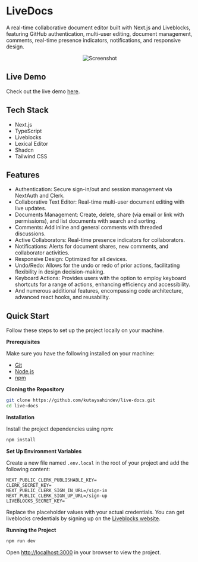 # LiveDocs

A real-time collaborative document editor built with Next.js and Liveblocks, featuring GitHub authentication, multi-user editing, document management, comments, real-time presence indicators, notifications, and responsive design.

<p align="center">
  <img src="https://github.com/user-attachments/assets/507f6e00-d381-42f4-a466-9d79c6e46a8c" alt="Screenshot">
</p>

## Live Demo

Check out the live demo [here](https://live-docs-ks.vercel.app/).

## Tech Stack

- Next.js
- TypeScript
- Liveblocks
- Lexical Editor
- Shadcn
- Tailwind CSS

## Features

- Authentication: Secure sign-in/out and session management via NextAuth and Clerk.
- Collaborative Text Editor: Real-time multi-user document editing with live updates.
- Documents Management: Create, delete, share (via email or link with permissions), and list documents with search and sorting.
- Comments: Add inline and general comments with threaded discussions.
- Active Collaborators: Real-time presence indicators for collaborators.
- Notifications: Alerts for document shares, new comments, and collaborator activities.
- Responsive Design: Optimized for all devices.
- Undo/Redo: Allows for the undo or redo of prior actions, facilitating flexibility in design decision-making.
- Keyboard Actions: Provides users with the option to employ keyboard shortcuts for a range of actions, enhancing efficiency and accessibility.
- And numerous additional features, encompassing code architecture, advanced react hooks, and reusability.

## Quick Start

Follow these steps to set up the project locally on your machine.

**Prerequisites**

Make sure you have the following installed on your machine:

- [Git](https://git-scm.com/)
- [Node.js](https://nodejs.org/en)
- [npm](https://www.npmjs.com/)

**Cloning the Repository**

```bash
git clone https://github.com/kutaysahindev/live-docs.git
cd live-docs
```

**Installation**

Install the project dependencies using npm:

```bash
npm install
```

**Set Up Environment Variables**

Create a new file named `.env.local` in the root of your project and add the following content:

```env
NEXT_PUBLIC_CLERK_PUBLISHABLE_KEY=
CLERK_SECRET_KEY=
NEXT_PUBLIC_CLERK_SIGN_IN_URL=/sign-in
NEXT_PUBLIC_CLERK_SIGN_UP_URL=/sign-up
LIVEBLOCKS_SECRET_KEY=
```

Replace the placeholder values with your actual credentials. You can get liveblocks credentials by signing up on the [Liveblocks website](https://liveblocks.io).

**Running the Project**

```bash
npm run dev
```

Open [http://localhost:3000](http://localhost:3000) in your browser to view the project.
